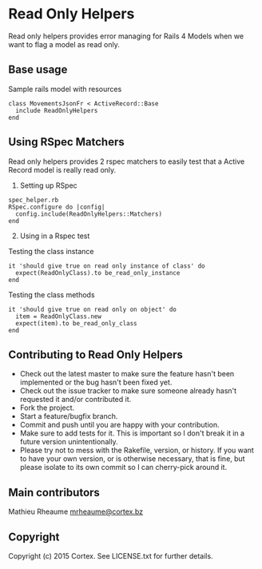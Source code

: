 # Read Only Helpers

Read only helpers provides error managing for Rails 4 Models when we want to flag a model as read only.

## Base usage

Sample rails model with resources

```
class MovementsJsonFr < ActiveRecord::Base
  include ReadOnlyHelpers
end
```

## Using RSpec Matchers

Read only helpers provides 2 rspec matchers to easily test that a Active Record model is really read only.

1. Setting up RSpec
```
spec_helper.rb
RSpec.configure do |config|
  config.include(ReadOnlyHelpers::Matchers)
end
```

2. Using in a Rspec test

Testing the class instance 
```
it 'should give true on read only instance of class' do
  expect(ReadOnlyClass).to be_read_only_instance
end
```
Testing the class methods
```
it 'should give true on read only on object' do
  item = ReadOnlyClass.new
  expect(item).to be_read_only_class
end
```

## Contributing to Read Only Helpers

* Check out the latest master to make sure the feature hasn't been implemented or the bug hasn't been fixed yet.
* Check out the issue tracker to make sure someone already hasn't requested it and/or contributed it.
* Fork the project.
* Start a feature/bugfix branch.
* Commit and push until you are happy with your contribution.
* Make sure to add tests for it. This is important so I don't break it in a future version unintentionally.
* Please try not to mess with the Rakefile, version, or history. If you want to have your own version, or is otherwise necessary, that is fine, but please isolate to its own commit so I can cherry-pick around it.

## Main contributors

Mathieu Rheaume <mrheaume@cortex.bz>

## Copyright

Copyright (c) 2015 Cortex. See LICENSE.txt for
further details.

